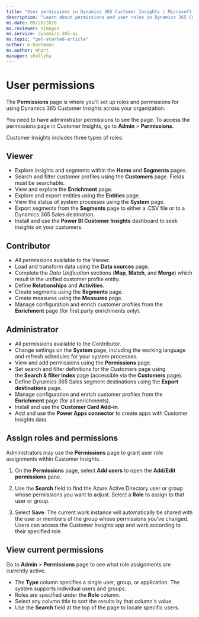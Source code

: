 ```yaml
---
title: "User permissions in Dynamics 365 Customer Insights | Microsoft Docs"
description: "Learn about permissions and user roles in Dynamics 365 Customer Insights."
ms.date: 09/28/2020
ms.reviewer: nimagen
ms.service: dynamics-365-ai
ms.topic: "get-started-article"
author: m-hartmann
ms.author: mhart
manager: shellyha
---
```


# User permissions

The **Permissions** page is where you'll set up roles and permissions for using Dynamics 365 Customer Insights across your organization.

You need to have administrator permissions to see the page. To access the permissions page in Customer Insights, go to **Admin** > **Permissions**.

Customer Insights includes three types of roles:

## Viewer

- Explore insights and segments within the **Home** and **Segments** pages.
- Search and filter customer profiles using the **Customers** page. Fields must be searchable.
- View and explore the **Enrichment** page.
- Explore and export entities using the **Entities** page.
- View the status of system processes  using the **System** page.
- Export segments from the **Segments** page to either a .CSV file or to a Dynamics 365 Sales destination.
- Install and use the **Power BI Customer Insights** dashboard to seek insights on your customers.

## Contributor

- All permissions available to the Viewer.
- Load and transform data using the **Data sources** page.
- Complete the *Data Unification* sections (**Map**, **Match**, and **Merge**) which result in the unified customer profile entity.
- Define **Relationships** and **Activities**.
- Create segments using the **Segments** page.
- Create measures using the **Measures** page.
- Manage configuration and enrich customer profiles from the **Enrichment** page (for first party enrichments only).

## Administrator

- All permissions available to the Contributor.
- Change settings on the **System** page, including the working language and refresh schedules for your system processes.
- View and add permissions using the **Permissions** page.
- Set search and filter definitions for the Customers page using the **Search & filter index** page (accessible via the **Customers** page).
- Define Dynamics 365 Sales segment destinations using the **Export destinations** page.
- Manage configuration and enrich customer profiles from the **Enrichment** page (for all enrichments).
- Install and use the **Customer Card Add-in**.
- Add and use the **Power Apps connector** to create apps with Customer Insights data.

## Assign roles and permissions

Administrators may use the **Permissions** page to grant user role assignments within Customer Insights.

1. On the **Permissions** page, select **Add users** to open the **Add/Edit permissions** pane.

2. Use the **Search** field to find the Azure Active Directory user or group whose permissions you want to adjust. Select a **Role** to assign to that user or group.

3. Select **Save**. The current work instance will automatically be shared with the user or members of the group whose permissions you've changed. Users can access the Customer Insights app and work according to their specified role.

## View current permissions

Go to **Admin** > **Permissions** page to see what role assignments are currently active.

- The **Type** column specifies a single user, group, or application. The system supports individual users and groups.
- Roles are specified under the **Role** column.
- Select any column title to sort the results by that column's value.
- Use the **Search** field at the top of the page to locate specific users.
